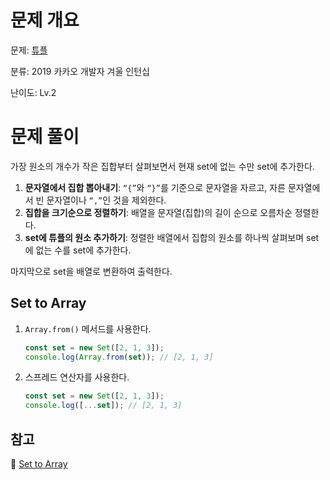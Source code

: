 # 문제 개요

문제: [튜플](https://school.programmers.co.kr/learn/courses/30/lessons/64065)

분류: 2019 카카오 개발자 겨울 인턴십

난이도: Lv.2

# 문제 풀이

가장 원소의 개수가 작은 집합부터 살펴보면서 현재 set에 없는 수만 set에 추가한다.

1. **문자열에서 집합 뽑아내기**: `“{”`와 `“}”`를 기준으로 문자열을 자르고, 자른 문자열에서 빈 문자열이나 `“,”`인 것을 제외한다.
2. **집합을 크기순으로 정렬하기**: 배열을 문자열(집합)의 길이 순으로 오름차순 정렬한다.
3. **set에 튜플의 원소 추가하기**: 정렬한 배열에서 집합의 원소를 하나씩 살펴보며 set에 없는 수를 set에 추가한다.

마지막으로 set을 배열로 변환하여 출력한다.

## Set to Array

1. `Array.from()` 메서드를 사용한다.

   ```jsx
   const set = new Set([2, 1, 3]);
   console.log(Array.from(set)); // [2, 1, 3]
   ```

2. 스프레드 연산자를 사용한다.

   ```jsx
   const set = new Set([2, 1, 3]);
   console.log([...set]); // [2, 1, 3]
   ```

## 참고

🔗 [Set to Array](https://codechacha.com/ko/javascript-convert-set-to-array/)
